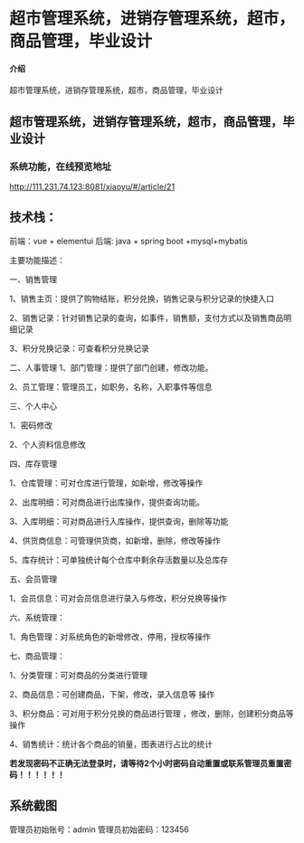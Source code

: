
# 超市管理系统，进销存管理系统，超市，商品管理，毕业设计

#### 介绍

超市管理系统，进销存管理系统，超市，商品管理，毕业设计


## 超市管理系统，进销存管理系统，超市，商品管理，毕业设计


### 系统功能，在线预览地址

http://111.231.74.123:8081/xiaoyu/#/article/21

## 技术栈：
前端：vue + elementui
后端: java + spring boot +mysql+mybatis

主要功能描述：

一、销售管理

1、销售主页：提供了购物结账，积分兑换，销售记录与积分记录的快捷入口

2、销售记录：针对销售记录的查询，如事件，销售额，支付方式以及销售商品明细记录

3、积分兑换记录：可查看积分兑换记录

二、人事管理
1、部门管理：提供了部门创建，修改功能。

2、员工管理：管理员工，如职务，名称，入职事件等信息


三、个人中心

1、密码修改

2、个人资料信息修改

四、库存管理

1、仓库管理：可对仓库进行管理，如新增，修改等操作

2、出库明细：可对商品进行出库操作，提供查询功能。

3、入库明细：可对商品进行入库操作，提供查询，删除等功能

4、供货商信息：可管理供货商，如新增，删除，修改等操作

5、库存统计：可单独统计每个仓库中剩余存活数量以及总库存


五、会员管理

1、会员信息：可对会员信息进行录入与修改，积分兑换等操作

六、系统管理：

1、角色管理：对系统角色的新增修改，停用，授权等操作

七、商品管理：

1、分类管理：可对商品的分类进行管理

2、商品信息：可创建商品，下架，修改，录入信息等 操作

3、积分商品：可对用于积分兑换的商品进行管理 ，修改，删除，创建积分商品等操作

4、销售统计：统计各个商品的销量，图表进行占比的统计


**若发现密码不正确无法登录时，请等待2个小时密码自动重置或联系管理员重置密码！！！！！！**

## 系统截图
管理员初始账号：admin
管理员初始密码：123456
